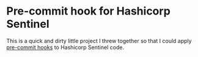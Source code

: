 # Pre-commit hook for Hashicorp Sentinel

This is a quick and dirty little project I threw together so that I could apply [pre-commit hooks](https://pre-commit.com/) to Hashicorp Sentinel code.

